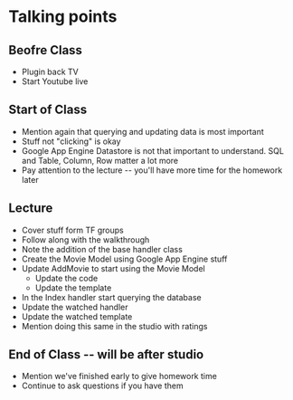 # Talking points

## Beofre Class

* Plugin back TV
* Start Youtube live

## Start of Class

* Mention again that querying and updating data is most important
* Stuff not "clicking" is okay
* Google App Engine Datastore is not that important to understand. SQL and Table, Column, Row matter a lot more
* Pay attention to the lecture -- you'll have more time for the homework later

## Lecture

* Cover stuff form TF groups
* Follow along with the walkthrough
* Note the addition of the base handler class
* Create the Movie Model using Google App Engine stuff
* Update AddMovie to start using the Movie Model
    * Update the code
    * Update the template
* In the Index handler start querying the database
* Update the watched handler
* Update the watched template
* Mention doing this same in the studio with ratings

## End of Class -- will be after studio

* Mention we've finished early to give homework time
* Continue to ask questions if you have them
